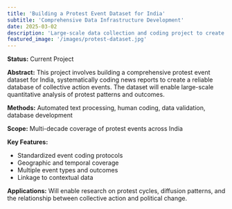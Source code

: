 ```yaml
---
title: 'Building a Protest Event Dataset for India'
subtitle: 'Comprehensive Data Infrastructure Development'
date: 2025-03-02
description: 'Large-scale data collection and coding project to create comprehensive protest event dataset for India spanning multiple decades.'
featured_image: '/images/protest-dataset.jpg'
---
```


**Status:** Current Project

**Abstract:** This project involves building a comprehensive protest event dataset for India, systematically coding news reports to create a reliable database of collective action events. The dataset will enable large-scale quantitative analysis of protest patterns and outcomes.

**Methods:** Automated text processing, human coding, data validation, database development

**Scope:** Multi-decade coverage of protest events across India

**Key Features:**
- Standardized event coding protocols
- Geographic and temporal coverage
- Multiple event types and outcomes
- Linkage to contextual data

**Applications:** Will enable research on protest cycles, diffusion patterns, and the relationship between collective action and political change.